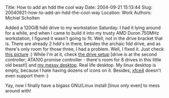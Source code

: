 Title: How to add an hdd the cool way
Date: 2004-09-21 15:13:44
Slug: 20040921-how-to-add-an-hdd-the-cool-way
Location: Work
Authors: Michiel Scholten

<p>Added a 120GiB hdd drive to my workstation Saturday. I had it lying around for a while, and when I came to build it into my trusty AMD Duron 750MHz workstation, I figured it wasn't going to fit. Well, not in the drive bracket that is. There are already 2 hdd's in there, besides the archaic fdd drive, and as there's only room for those three, I had a problem. Well, I fixed it. Just check <a href="/images/screenies/various/serenity/p9182860.jpg">this picture</a> :) While I'm at it, check <a href="/images/screenies/various/serenity/p9192862.jpg">the drive setup</a> [drive is at the second controller; ATA100 promise controller - there's room for 8 drives in this little old beast!] and <a href="/images/screenies/various/serenity/p9202863.jpg">my messy desktop</a>. Real life desktop. My linux desktop is empty, because I hate having dozens of icons on it. Besides, <a href="http://www.xfce.org/">xfce4</a> doesn't even support them :)</p>
<p>Yay, now I finally have a bigass GNU/Linux install [linux only even] to mess around with!</p>